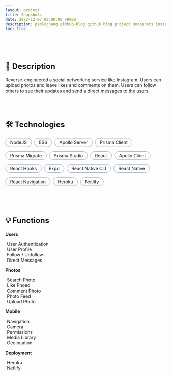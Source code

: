 ```yaml
---
layout: project
title: Snapshots
date: 2022-12-07 09:00:00 +0900
description: paolochang github-blog github blog project snapshots instagram instaclone
toc: true
---
```


<style type='text/css'>
[class*="project__content"] {
  margin-top: 80px;
}
[class*="content__title"] {
  display: block;
  margin-bottom: 20px;
  font-size: x-large;
}
[class*="project__technologies"] {
  display: flex;
  flex-direction: row;
  margin: 0;
  padding: 0;
  list-style-type: none;
  flex-wrap: wrap;
}
[class*="technology__item"] {
  margin: 0 8px 14px 0;
  padding: 4px 14px;
  border: 1px solid #8898AA;
  border-radius: 100px;
}
[class*="function__list"] {
  padding: 0;
  list-style-type: none;
}
[class*="function__item"] {
  margin-right: 5px;
  color: #22C55E;
}
</style>

<div class=project__content>
  <h2 class=content__title>📝 Description</h2>
  <div class=project__description>
  Reverse-engineered a social networking service like Instagram. Users can upload photos and leave likes and comments on them. Users can follow others to see their updates and send a direct messages to the users.
  </div>
</div>

<div class=project__content>
  <h2 class=content__title>🛠️ Technologies</h2>
  <ul class=project__technologies>
    <li class=technology__item>NodeJS</li>
    <li class=technology__item>ES6</li>
    <li class=technology__item>Apollo Server</li>
    <li class=technology__item>Prisma Client</li>
    <li class=technology__item>Prisma Migrate</li>
    <li class=technology__item>Prisma Studio</li>
    <li class=technology__item>React</li>
    <li class=technology__item>Apollo Client</li>
    <li class=technology__item>React Hooks</li>
    <li class=technology__item>Expo</li>
    <li class=technology__item>React Native CLI</li>
    <li class=technology__item>React Native</li>
    <li class=technology__item>React Navigation</li>
    <li class=technology__item>Heroku</li>
    <li class=technology__item>Netlify</li>
  </ul>
</div>

<div class="project__content container">
  <h2 class=content__title>💡 Functions</h2>
  <div class=row>
    <div class="col-lg-6">
      <strong>Users</strong>
      <ul class=function__list>
        <li><i class='function__item fas fa-check'></i>User Authentication</li>
        <li><i class='function__item fas fa-check'></i>User Profile</li>
        <li><i class='function__item fas fa-check'></i>Follow / Unfollow</li>
        <li><i class='function__item fas fa-check'></i>Direct Messages</li>
      </ul>
    </div>
    <div class="col-lg-6">
      <strong>Photos</strong>
      <ul class=function__list>
        <li><i class='function__item fas fa-check'></i>Search Photo</li>
        <li><i class='function__item fas fa-check'></i>Like Phoeo</li>
        <li><i class='function__item fas fa-check'></i>Comment Photo</li>
        <li><i class='function__item fas fa-check'></i>Photo Feed</li>
        <li><i class='function__item fas fa-check'></i>Upload Photo</li>
      </ul>
    </div>
    <div class="col-lg-6">
      <strong>Mobile</strong>
      <ul class=function__list>
        <li><i class='function__item fas fa-check'></i>Navigation</li>
        <li><i class='function__item fas fa-check'></i>Camera</li>
        <li><i class='function__item fas fa-check'></i>Permissions</li>
        <li><i class='function__item fas fa-check'></i>Media Library</li>
        <li><i class='function__item fas fa-check'></i>Geolocation</li>
      </ul>
    </div>
    <div class="col-lg-6">
      <strong>Deployment</strong>
      <ul class=function__list>
        <li><i class='function__item fas fa-check'></i>Heroku</li>
        <li><i class='function__item fas fa-check'></i>Netlify</li>
      </ul>
    </div>
  </div>
</div>
